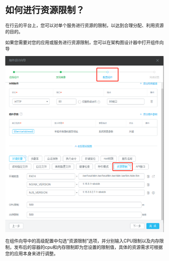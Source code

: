 # 如何进行资源限制？

在行云的平台上，您可以对单个服务进行资源的限制，以达到合理分配、利用资源的目的。

如果您需要对您的应用或服务进行资源限制，您可以在架构图设计器中打开组件向导

![](/assets/import112.png)

在组件向导中的高级配置中勾选“资源限制”选项，并分别输入CPU限制以及内存限制，发布后的容器的cpu和内存限制即为您设置的限制值，具体的资源需求可根据您的应用本身来进行调整。

